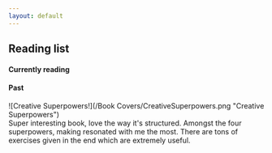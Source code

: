 ```yaml
---
layout: default
---
```


## Reading list 

#### Currently reading

#### Past

![Creative Superpowers!](/Book Covers/CreativeSuperpowers.png "Creative Superpowers")
<br>Super interesting book, love the way it's structured. Amongst the four superpowers, making resonated with me the most. There are tons of exercises given in the end which are extremely useful.
